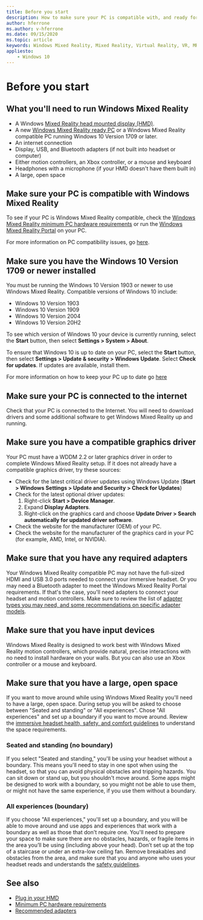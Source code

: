 ```yaml
---
title: Before you start
description: How to make sure your PC is compatible with, and ready for, Windows Mixed Reality.
author: hferrone
ms.author: v-hferrone
ms.date: 09/15/2020
ms.topic: article
keywords: Windows Mixed Reality, Mixed Reality, Virtual Reality, VR, MR, compatible, compatibility, get started, setup, PC, system requirements
appliesto:
    - Windows 10
---
```


# Before you start

## What you'll need to run Windows Mixed Reality

* A Windows [Mixed Reality head mounted display (HMD)](https://www.microsoft.com/en-us/windows/windows-mixed-reality-devices).
* A new [Windows Mixed Reality ready PC](https://support.microsoft.com/en-us/help/4039260/windows-10-mixed-reality-pc-hardware-guidelines) or a Windows Mixed Reality compatible PC running Windows 10 Version 1709 or later.
* An internet connection
* Display, USB, and Bluetooth adapters (if not built into headset or computer)
* Either motion controllers, an Xbox controller, or a mouse and keyboard
* Headphones with a microphone (if your HMD doesn't have them built in)
* A large, open space

## Make sure your PC is compatible with Windows Mixed Reality

To see if your PC is Windows Mixed Reality compatible, check the [Windows Mixed Reality minimum PC hardware requirements](windows-mixed-reality-minimum-pc-hardware-compatibility-guidelines.md) or run the [Windows Mixed Reality Portal](install-windows-mixed-reality.md#launch-mixed-reality-portal) on your PC.

For more information on PC compatibility issues, go [here](https://support.microsoft.com/en-us/help/4045777/windows-10-get-help-with-pc-compatibility-in-windows-mixed-reality).

## Make sure you have the Windows 10 Version 1709 or newer installed

You must be running the Windows 10 Version 1903 or newer to use Windows Mixed Reality. Compatible versions of Windows 10 include:

* Windows 10 Version 1903
* Windows 10 Version 1909
* Windows 10 Version 2004
* Windows 10 Version 20H2

To see which version of Windows 10 your device is currently running, select the **Start** button, then select **Settings  > System > About**.

To ensure that Windows 10 is up to date on your PC, select the **Start** button, then select **Settings > Update & security > Windows Update**.  Select **Check for updates**. If updates are available, install them.

For more information on how to keep your PC up to date go [here](https://support.microsoft.com/en-us/help/12373/windows-update-faq)

## Make sure your PC is connected to the internet

Check that your PC is connected to the Internet. You will need to download drivers and some additional software to get Windows Mixed Reality up and running.

## Make sure you have a compatible graphics driver

Your PC must have a WDDM 2.2 or later graphics driver in order to complete Windows Mixed Reality setup. If it does not already have a compatible graphics driver, try these sources:

* Check for the latest critical driver updates using Windows Update (**Start > Windows Settings > Update and Security > Check for Updates**)
* Check for the latest optional driver updates:
    1. Right-click **Start > Device Manager**.
    2. Expand **Display Adapters**.
    3. Right-click on the graphics card and choose **Update Driver > Search automatically for updated driver software**.
* Check the website for the manufacturer (OEM) of your PC.
* Check the website for the manufacturer of the graphics card in your PC (for example, AMD, Intel, or NVIDIA).

## Make sure that you have any required adapters

Your Windows Mixed Reality compatible PC may not have the full-sized HDMI and USB 3.0 ports needed to connect your immersive headset. Or you may need a Bluetooth adapter to meet the Windows Mixed Reality Portal requirements.  If that's the case, you'll need adapters to connect your headset and motion controllers. Make sure to review the list of [adapter types you may need, and some recommendations on specific adapter models](recommended-adapters-for-windows-mixed-reality-capable-pcs.md).

## Make sure that you have input devices

Windows Mixed Reality is designed to work best with Windows Mixed Reality motion controllers, which provide natural, precise interactions with no need to install hardware on your walls. But you can also use an Xbox controller or a mouse and keyboard.

## Make sure that you have a large, open space

If you want to move around while using Windows Mixed Reality you'll need to have a large, open space.  During setup you will be asked to choose between "Seated and standing" or "All experiences". Chose "All experiences" and set up a boundary if you want to move around. Review the [immersive headset health, safety, and comfort guidelines](wmr-health-safety-comfort.md) to understand the space requirements.

### Seated and standing (no boundary)

If you select "Seated and standing," you'll be using your headset without a boundary. This means you'll need to stay in one spot when using the headset, so that you can avoid physical obstacles and tripping hazards. You can sit down or stand up, but you shouldn't move around. Some apps might be designed to work with a boundary, so you might not be able to use them, or might not have the same experience, if you use them without a boundary.

### All experiences (boundary)

If you choose "All experiences," you'll set up a boundary, and you will be able to move around and use apps and experiences that work with a boundary as well as those that don't require one. You'll need to prepare your space to make sure there are no obstacles, hazards, or fragile items in the area you’ll be using (including above your head). Don’t set up at the top of a staircase or under an extra-low ceiling fan. Remove breakables and obstacles from the area, and make sure that you and anyone who uses your headset reads and understands the [safety guidelines](https://support.microsoft.com/en-us/help/4039969/windows-10-mixed-reality-immersive-headset-health-safety-comfort).

## See also

* [Plug in your HMD](plug-in-your-headset.md)
* [Minimum PC hardware requirements](windows-mixed-reality-minimum-pc-hardware-compatibility-guidelines.md)
* [Recommended adapters](recommended-adapters-for-windows-mixed-reality-capable-pcs.md)